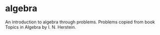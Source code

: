 # algebra
An introduction to algebra through problems. Problems copied from book Topics in Algebra by I. N. Herstein.
